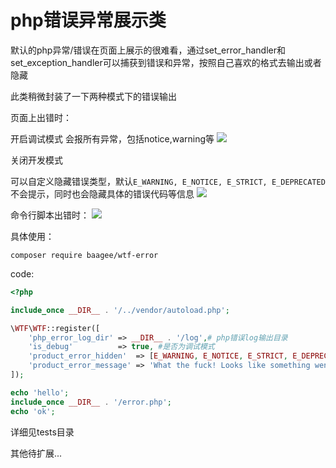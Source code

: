 # php错误异常展示类
默认的php异常/错误在页面上展示的很难看，通过set_error_handler和set_exception_handler可以捕获到错误和异常，按照自己喜欢的格式去输出或者隐藏

此类稍微封装了一下两种模式下的错误输出

页面上出错时：

开启调试模式 会报所有异常，包括notice,warning等
![](https://meinv-1256151484.cos.ap-beijing.myqcloud.com/tuchuang/page.jpg)

关闭开发模式

可以自定义隐藏错误类型，默认`E_WARNING, E_NOTICE, E_STRICT, E_DEPRECATED`不会提示，同时也会隐藏具体的错误代码等信息
![](https://meinv-1256151484.cos.ap-beijing.myqcloud.com/tuchuang/page3.png)

命令行脚本出错时：
![](https://meinv-1256151484.cos.ap-beijing.myqcloud.com/tuchuang/QQ20181231-162107%402x.jpg)

具体使用：

`composer require baagee/wtf-error`

code:
```php
<?php

include_once __DIR__ . '/../vendor/autoload.php';

\WTF\WTF::register([
    'php_error_log_dir' => __DIR__ . '/log',# php错误log输出目录
    'is_debug'          => true, #是否为调试模式
    'product_error_hidden'  => [E_WARNING, E_NOTICE, E_STRICT, E_DEPRECATED],# 非调试模式下隐藏那种错误类型
    'product_error_message' => 'What the fuck! Looks like something went wrong',# 默认非调试模式下错误提示
]);

echo 'hello';
include_once __DIR__ . '/error.php';
echo 'ok';
```

详细见tests目录

其他待扩展...
